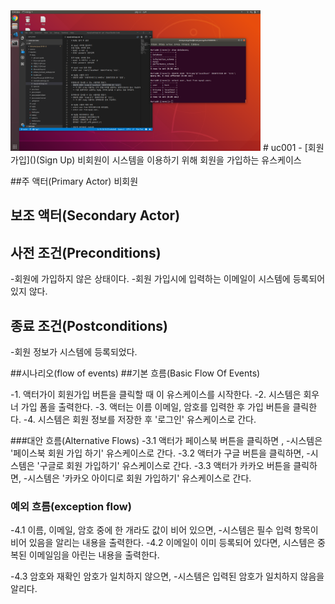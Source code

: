 <img src="./happy.jpg" width="400">
# uc001 - [회원 가입]()(Sign Up)
비회원이 시스템을 이용하기 위해  회원을 가입하는 유스케이스

##주 액터(Primary Actor)
비회원

## 보조 액터(Secondary Actor)

## 사전 조건(Preconditions)
-회원에 가입하지 않은 상태이다.
-회원 가입시에 입력하는 이메일이 시스템에 등록되어 있지 않다.

## 종료 조건(Postconditions)
-회원 정보가 시스템에 등록되었다.

##시나리오(flow of events)
##기본 흐름(Basic Flow Of Events)

-1. 액터가이 회원가입 버튼을 클릭할 때 이 유스케이스를 시작한다.
-2. 시스템은 회우너 가입 폼을 출력한다. 
-3. 액터는 이름 이메일, 암호를 입력한 후 가입 버튼을 클릭한다.
-4. 시스템은 회원 정보를 저장한 후 '로그인' 유스케이스로 간다.

###대안 흐름(Alternative Flows)
-3.1 액터가 페이스북 버튼을 클릭하면 ,
    -시스템은 '페이스북 회원 가입 하기' 유스케이스로 간다.
-3.2 액터가 구글 버튼을 클릭하면,
    -시스템은 '구글로 회원 가입하기' 유스케이스로 간다.
-3.3 액터가 카카오 버튼을 클릭하면,
    -시스템은 '카카오 아이디로 회원 가입하기' 유스케이스로 간다.



### 예외 흐름(exception flow)
-4.1 이름, 이메일, 암호 중에 한 개라도 값이 비어 있으면,
    -시스템은 필수 입력 항목이 비어 있음을 알리는 내용을 출력한다.
-4.2 이메일이 이미 등록되어 있다면,
시스템은 중복된 이메일임을 아린는 내용을 출력한다.

-4.3 암호와 재확인 암호가 일치하지 않으면,
    -시스템은 입력된 암호가 일치하지 않음을 알리다.

